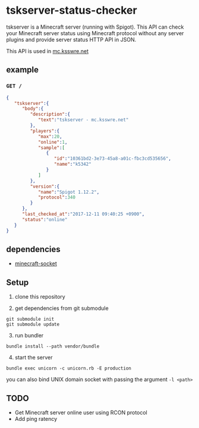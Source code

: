 # tskserver-status-checker
tskserver is a Minecraft server (running with Spigot).
This API can check your Minecraft server status using Minecraft protocol without any server plugins
and provide server status HTTP API in JSON.

This API is used in [mc.ksswre.net](mc.ksswre.net)

## example

### `GET /`

```json
{
   "tskserver":{
      "body":{
         "description":{
            "text":"tskserver - mc.ksswre.net"
         },
         "players":{
            "max":20,
            "online":1,
            "sample":[
               {
                  "id":"10361bd2-3e73-45a8-a01c-fbc3cd535656",
                  "name":"k5342"
               }
            ]
         },
         "version":{
            "name":"Spigot 1.12.2",
            "protocol":340
         }
      },
      "last_checked_at":"2017-12-11 09:40:25 +0900",
      "status":"online"
   }
}
```

## dependencies
* [minecraft-socket](github.com/k5342/minecraft-socket)

## Setup

1. clone this repository

2. get dependencies from git submodule
```
git submodule init
git submodule update
```

3. run bundler
```
bundle install --path vendor/bundle
```

4. start the server
```
bundle exec unicorn -c unicorn.rb -E production
```

you can also bind UNIX domain socket with passing the argument `-l <path>`

## TODO
* Get Minecraft server online user using RCON protocol
* Add ping ratency
